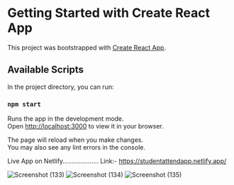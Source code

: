 # Getting Started with Create React App

This project was bootstrapped with [Create React App](https://github.com/facebook/create-react-app).

## Available Scripts

In the project directory, you can run:

### `npm start`

Runs the app in the development mode.\
Open [http://localhost:3000](http://localhost:3000) to view it in your browser.

The page will reload when you make changes.\
You may also see any lint errors in the console.

Live App on Netlify....................    Link:- https://studentattendapp.netlify.app/

![Screenshot (133)](https://user-images.githubusercontent.com/113924805/211131810-70370e60-0c74-4f23-aab2-22a89b476af1.png)
![Screenshot (134)](https://user-images.githubusercontent.com/113924805/211131816-c245b5d0-578e-4889-9b35-27ca4aa83cb6.png)
![Screenshot (135)](https://user-images.githubusercontent.com/113924805/211131818-b35c00c7-2bb2-4804-b789-c3fc40a2ba37.png)
